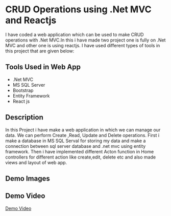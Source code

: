 # CRUD Operations using .Net MVC and Reactjs

I have coded a web application which can be used to make CRUD operations with .Net MVC.In this i have made two project one is fully on .Net MVC and other one is using reactjs.
I have used different types of tools in this project that are given below:

## Tools Used in Web App
* .Net MVC 
* MS SQL Server
* Bootstrap
* Entity Framework
* React js

## Description 

In this Project i have make a web application in which we can manage our data. We can perform Create ,Read, Update and Delete operations.
First i make a database in MS SQL Serval for storing my data and make a connection between sql server database and .net mvc using entity framework.
Then i have implemented different Acton function in Home controllers for different action like create,edit, delete etc and also made views and layout of web app.

## Demo Images

## Demo Video

[Demo Video](https://drive.google.com/file/d/1BPOStueNoIUUcTW5owjjvivedIy6EHNN/view?usp=drivesdk)




